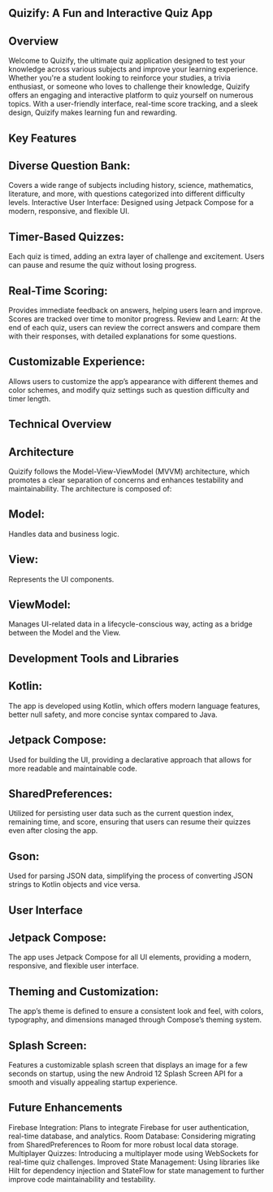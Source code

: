 Quizify: A Fun and Interactive Quiz App
--------------------------------------
Overview
--------
Welcome to Quizify, the ultimate quiz application designed to test your knowledge across various subjects and improve your learning experience. Whether you're a student looking to reinforce your studies, a trivia enthusiast, or someone who loves to challenge their knowledge, Quizify offers an engaging and interactive platform to quiz yourself on numerous topics. With a user-friendly interface, real-time score tracking, and a sleek design, Quizify makes learning fun and rewarding.

Key Features
------------
Diverse Question Bank:
-----------------------
Covers a wide range of subjects including history, science, mathematics, literature, and more, with questions categorized into different difficulty levels.
Interactive User Interface: Designed using Jetpack Compose for a modern, responsive, and flexible UI.

Timer-Based Quizzes:
-------------------
Each quiz is timed, adding an extra layer of challenge and excitement. Users can pause and resume the quiz without losing progress.

Real-Time Scoring:
-
Provides immediate feedback on answers, helping users learn and improve. Scores are tracked over time to monitor progress.
Review and Learn: At the end of each quiz, users can review the correct answers and compare them with their responses, with detailed explanations for some questions.

Customizable Experience:
--

Allows users to customize the app’s appearance with different themes and color schemes, and modify quiz settings such as question difficulty and timer length.


Technical Overview
-
Architecture
-
Quizify follows the Model-View-ViewModel (MVVM) architecture, which promotes a clear separation of concerns and enhances testability and maintainability. The architecture is composed of:

Model:
-
Handles data and business logic.

View: 
-
Represents the UI components.

ViewModel:
-
Manages UI-related data in a lifecycle-conscious way, acting as a bridge between the Model and the View.

Development Tools and Libraries
--
Kotlin:
-
The app is developed using Kotlin, which offers modern language features, better null safety, and more concise syntax compared to Java.

Jetpack Compose: 
-
Used for building the UI, providing a declarative approach that allows for more readable and maintainable code.

SharedPreferences:
-
Utilized for persisting user data such as the current question index, remaining time, and score, ensuring that users can resume their quizzes even after closing the app.

Gson:
-
Used for parsing JSON data, simplifying the process of converting JSON strings to Kotlin objects and vice versa.

User Interface
-
Jetpack Compose:
-
The app uses Jetpack Compose for all UI elements, providing a modern, responsive, and flexible user interface.

Theming and Customization:
-
The app’s theme is defined to ensure a consistent look and feel, with colors, typography, and dimensions managed through Compose’s theming system.

Splash Screen:
-
Features a customizable splash screen that displays an image for a few seconds on startup, using the new Android 12 Splash Screen API for a smooth and visually appealing startup experience.

Future Enhancements
-
Firebase Integration: Plans to integrate Firebase for user authentication, real-time database, and analytics.
Room Database: Considering migrating from SharedPreferences to Room for more robust local data storage.
Multiplayer Quizzes: Introducing a multiplayer mode using WebSockets for real-time quiz challenges.
Improved State Management: Using libraries like Hilt for dependency injection and StateFlow for state management to further improve code maintainability and testability.

